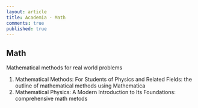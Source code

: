 ```yaml
---
layout: article
title: Academia - Math
comments: true
published: true
---
```



## Math

Mathematical methods for real world problems

1. Mathematical Methods: For Students of Physics and Related Fields: the outline of mathematical methods using Mathematica
2. Mathematical Physics: A Modern Introduction to Its Foundations: comprehensive math metods

